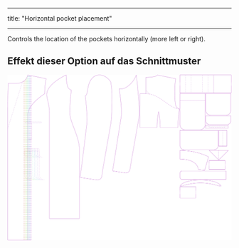 - - -
title: "Horizontal pocket placement"
- - -

Controls the location of the pockets horizontally (more left or right).

## Effekt dieser Option auf das Schnittmuster

![This image shows the effect of this option by superimposing several variants that have a different value for this option](carlita_pocketplacementhorizontal_sample.svg "Effect of this option on the pattern")
